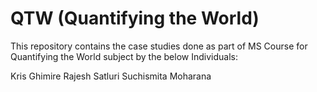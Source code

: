# QTW (Quantifying the World)
This repository contains the case studies done as part of MS Course for Quantifying the World subject by the below Individuals:  

Kris Ghimire 
Rajesh Satluri 
Suchismita Moharana 


